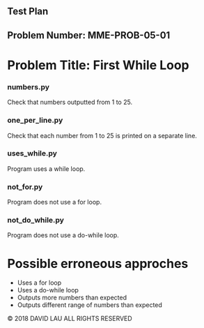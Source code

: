 Test Plan
---------
Problem Number: MME-PROB-05-01
------------------------------

Problem Title: First While Loop
===============================

### numbers.py

Check that numbers outputted from 1 to 25.

### one_per_line.py

Check that each number from 1 to 25 is printed on a separate line.

### uses_while.py

Program uses a while loop.

### not_for.py

Program does not use a for loop.

### not_do_while.py

Program does not use a do-while loop.

# Possible erroneous approches

* Uses a for loop
* Uses a do-while loop
* Outputs more numbers than expected
* Outputs different range of numbers than expected

© 2018 DAVID LAU ALL RIGHTS RESERVED
